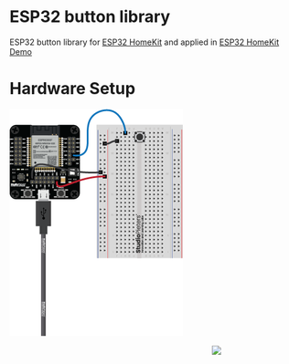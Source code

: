 # ESP32 button library
ESP32 button library for [ESP32 HomeKit](https://github.com/AchimPieters/esp32-homekit) and applied in [ESP32 HomeKit Demo](https://github.com/AchimPieters/esp32-homekit-demo)


# Hardware Setup
![Default setup.](https://github.com/AchimPieters/esp32-button/blob/main/images/ESP32-button-default.png)



<img  style="float: right;" src="https://github.com/AchimPieters/ESP32-SmartPlug/blob/main/images/MIT%7C%20SOFTWARE%20WHITE.svg" width="150"> 
